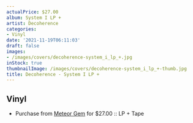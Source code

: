 ```yaml
---
actualPrice: $27.00
album: System I LP +
artist: Decoherence
categories:
- Vinyl
date: '2021-11-19T06:11:03'
draft: false
images:
- /images/covers/decoherence-system_i_lp_+.jpg
inStock: true
thumbnailImage: /images/covers/decoherence-system_i_lp_+-thumb.jpg
title: Decoherence - System I LP +
---
```


## Vinyl
* Purchase from [Meteor Gem](https://meteor-gem.com/products/decoherence-system-i-lp-cassette) for $27.00 :: LP + Tape
